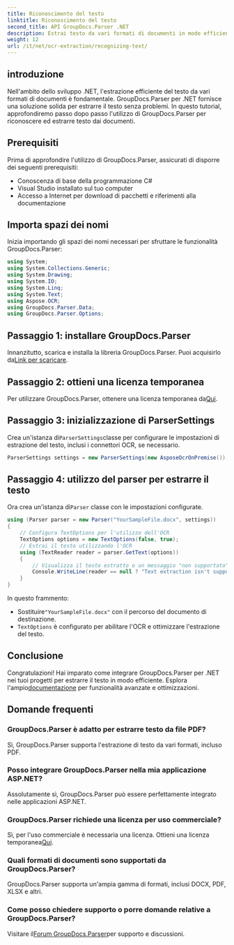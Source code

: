```yaml
---
title: Riconoscimento del testo
linktitle: Riconoscimento del testo
second_title: API GroupDocs.Parser .NET
description: Estrai testo da vari formati di documenti in modo efficiente con GroupDocs.Parser per .NET. Integrazione semplice e potenti funzionalità OCR.
weight: 12
url: /it/net/ocr-extraction/recognizing-text/
---
```

## introduzione
Nell'ambito dello sviluppo .NET, l'estrazione efficiente del testo da vari formati di documenti è fondamentale. GroupDocs.Parser per .NET fornisce una soluzione solida per estrarre il testo senza problemi. In questo tutorial, approfondiremo passo dopo passo l'utilizzo di GroupDocs.Parser per riconoscere ed estrarre testo dai documenti.
## Prerequisiti
Prima di approfondire l'utilizzo di GroupDocs.Parser, assicurati di disporre dei seguenti prerequisiti:
- Conoscenza di base della programmazione C#
- Visual Studio installato sul tuo computer
- Accesso a Internet per download di pacchetti e riferimenti alla documentazione

## Importa spazi dei nomi
Inizia importando gli spazi dei nomi necessari per sfruttare le funzionalità GroupDocs.Parser:
```csharp
using System;
using System.Collections.Generic;
using System.Drawing;
using System.IO;
using System.Linq;
using System.Text;
using Aspose.OCR;
using GroupDocs.Parser.Data;
using GroupDocs.Parser.Options;
```
## Passaggio 1: installare GroupDocs.Parser
 Innanzitutto, scarica e installa la libreria GroupDocs.Parser. Puoi acquisirlo da[Link per scaricare](https://releases.groupdocs.com/parser/net/).
## Passaggio 2: ottieni una licenza temporanea
 Per utilizzare GroupDocs.Parser, ottenere una licenza temporanea da[Qui](https://purchase.groupdocs.com/temporary-license/).
## Passaggio 3: inizializzazione di ParserSettings
 Crea un'istanza di`ParserSettings`classe per configurare le impostazioni di estrazione del testo, inclusi i connettori OCR, se necessario.
```csharp
ParserSettings settings = new ParserSettings(new AsposeOcrOnPremise());
```
## Passaggio 4: utilizzo del parser per estrarre il testo
 Ora crea un'istanza di`Parser` classe con le impostazioni configurate.
```csharp
using (Parser parser = new Parser("YourSampleFile.docx", settings))
{
    // Configura TextOptions per l'utilizzo dell'OCR
    TextOptions options = new TextOptions(false, true);
    // Estrai il testo utilizzando l'OCR
    using (TextReader reader = parser.GetText(options))
    {
        // Visualizza il testo estratto o un messaggio "non supportato".
        Console.WriteLine(reader == null ? "Text extraction isn't supported" : reader.ReadToEnd());
    }
}
```
In questo frammento:
-  Sostituire`"YourSampleFile.docx"` con il percorso del documento di destinazione.
- `TextOptions` è configurato per abilitare l'OCR e ottimizzare l'estrazione del testo.

## Conclusione
 Congratulazioni! Hai imparato come integrare GroupDocs.Parser per .NET nei tuoi progetti per estrarre il testo in modo efficiente. Esplora l'ampio[documentazione](https://tutorials.groupdocs.com/parser/net/) per funzionalità avanzate e ottimizzazioni.

## Domande frequenti
### GroupDocs.Parser è adatto per estrarre testo da file PDF?
Sì, GroupDocs.Parser supporta l'estrazione di testo da vari formati, incluso PDF.
### Posso integrare GroupDocs.Parser nella mia applicazione ASP.NET?
Assolutamente sì, GroupDocs.Parser può essere perfettamente integrato nelle applicazioni ASP.NET.
### GroupDocs.Parser richiede una licenza per uso commerciale?
Sì, per l'uso commerciale è necessaria una licenza. Ottieni una licenza temporanea[Qui](https://purchase.groupdocs.com/temporary-license/).
### Quali formati di documenti sono supportati da GroupDocs.Parser?
GroupDocs.Parser supporta un'ampia gamma di formati, inclusi DOCX, PDF, XLSX e altri.
### Come posso chiedere supporto o porre domande relative a GroupDocs.Parser?
 Visitare il[Forum GroupDocs.Parser](https://forum.groupdocs.com/c/parser/17)per supporto e discussioni.